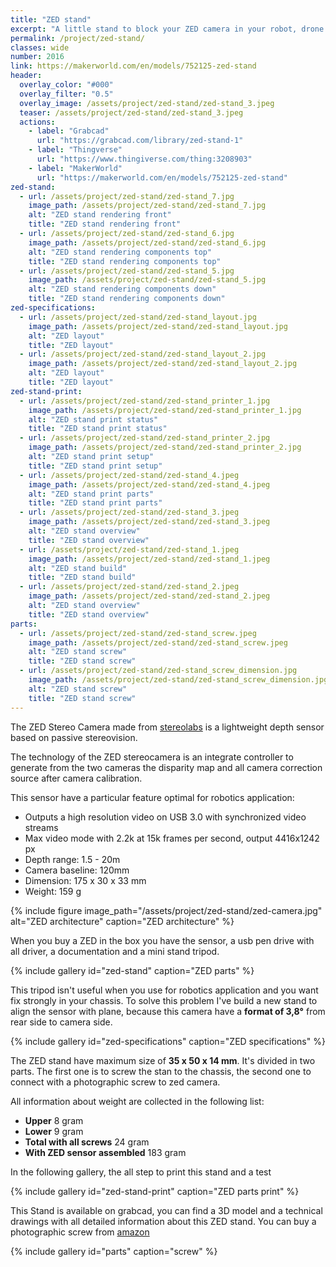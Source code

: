 ```yaml
---
title: "ZED stand"
excerpt: "A little stand to block your ZED camera in your robot, drone. To build this stand is required a 3D printer, a photographic screw, and if you want a spray."
permalink: /project/zed-stand/
classes: wide
number: 2016
link: https://makerworld.com/en/models/752125-zed-stand
header:
  overlay_color: "#000"
  overlay_filter: "0.5"
  overlay_image: /assets/project/zed-stand/zed-stand_3.jpeg
  teaser: /assets/project/zed-stand/zed-stand_3.jpeg
  actions:
    - label: "Grabcad"
      url: "https://grabcad.com/library/zed-stand-1"
    - label: "Thingverse"
      url: "https://www.thingiverse.com/thing:3208903"
    - label: "MakerWorld"
      url: "https://makerworld.com/en/models/752125-zed-stand"
zed-stand:
  - url: /assets/project/zed-stand/zed-stand_7.jpg
    image_path: /assets/project/zed-stand/zed-stand_7.jpg
    alt: "ZED stand rendering front"
    title: "ZED stand rendering front"
  - url: /assets/project/zed-stand/zed-stand_6.jpg
    image_path: /assets/project/zed-stand/zed-stand_6.jpg
    alt: "ZED stand rendering components top"
    title: "ZED stand rendering components top"
  - url: /assets/project/zed-stand/zed-stand_5.jpg
    image_path: /assets/project/zed-stand/zed-stand_5.jpg
    alt: "ZED stand rendering components down"
    title: "ZED stand rendering components down"
zed-specifications:
  - url: /assets/project/zed-stand/zed-stand_layout.jpg
    image_path: /assets/project/zed-stand/zed-stand_layout.jpg
    alt: "ZED layout"
    title: "ZED layout"
  - url: /assets/project/zed-stand/zed-stand_layout_2.jpg
    image_path: /assets/project/zed-stand/zed-stand_layout_2.jpg
    alt: "ZED layout"
    title: "ZED layout"
zed-stand-print:
  - url: /assets/project/zed-stand/zed-stand_printer_1.jpg
    image_path: /assets/project/zed-stand/zed-stand_printer_1.jpg
    alt: "ZED stand print status"
    title: "ZED stand print status"
  - url: /assets/project/zed-stand/zed-stand_printer_2.jpg
    image_path: /assets/project/zed-stand/zed-stand_printer_2.jpg
    alt: "ZED stand print setup"
    title: "ZED stand print setup"
  - url: /assets/project/zed-stand/zed-stand_4.jpeg
    image_path: /assets/project/zed-stand/zed-stand_4.jpeg
    alt: "ZED stand print parts"
    title: "ZED stand print parts"
  - url: /assets/project/zed-stand/zed-stand_3.jpeg
    image_path: /assets/project/zed-stand/zed-stand_3.jpeg
    alt: "ZED stand overview"
    title: "ZED stand overview"
  - url: /assets/project/zed-stand/zed-stand_1.jpeg
    image_path: /assets/project/zed-stand/zed-stand_1.jpeg
    alt: "ZED stand build"
    title: "ZED stand build"
  - url: /assets/project/zed-stand/zed-stand_2.jpeg
    image_path: /assets/project/zed-stand/zed-stand_2.jpeg
    alt: "ZED stand overview"
    title: "ZED stand overview"
parts:
  - url: /assets/project/zed-stand/zed-stand_screw.jpeg
    image_path: /assets/project/zed-stand/zed-stand_screw.jpeg
    alt: "ZED stand screw"
    title: "ZED stand screw"
  - url: /assets/project/zed-stand/zed-stand_screw_dimension.jpg
    image_path: /assets/project/zed-stand/zed-stand_screw_dimension.jpg
    alt: "ZED stand screw"
    title: "ZED stand screw"
---
```


The ZED Stereo Camera made from [stereolabs](https://www.stereolabs.com/) is a lightweight depth sensor based on passive stereovision.

The technology of the ZED stereocamera is an integrate controller to generate from the two cameras the disparity map and all camera correction source after camera calibration.

This sensor have a particular feature optimal for robotics application:
* Outputs a high resolution video on USB 3.0 with synchronized video streams
* Max video mode with 2.2k at 15k frames per second, output 4416x1242 px
* Depth range: 1.5 - 20m
* Camera baseline: 120mm
* Dimension: 175 x 30 x 33 mm
* Weight: 159 g

{% include figure image_path="/assets/project/zed-stand/zed-camera.jpg" alt="ZED architecture" caption="ZED architecture" %}

When you buy a ZED in the box you have the sensor, a usb pen drive with all driver, a documentation and a mini stand tripod.

{% include gallery id="zed-stand" caption="ZED parts" %}

This tripod isn't useful when you use for robotics application and you want fix strongly in your chassis.  To solve this problem I've build a new stand to align the sensor with plane, because this camera have a **format of 3,8°** from rear side to camera side.

{% include gallery id="zed-specifications" caption="ZED specifications" %}

The ZED stand have maximum size of **35 x 50 x 14 mm**. It's divided in two parts. The first one is to screw the stan to the chassis, the second one to connect with a photographic screw to zed camera.

All information about weight are collected in the following list:
* **Upper** 8 gram
* **Lower** 9 gram
* **Total with all screws** 24 gram
* **With ZED sensor assembled** 183 gram

In the following gallery, the all step to print this stand and a test

{% include gallery id="zed-stand-print" caption="ZED parts print" %}

This Stand is available on grabcad, you can find a 3D model and a technical drawings with all detailed information about this ZED stand. You can buy a photographic screw from [amazon](https://www.amazon.it/gp/product/B00IXD10BO)

{% include gallery id="parts" caption="screw" %}

